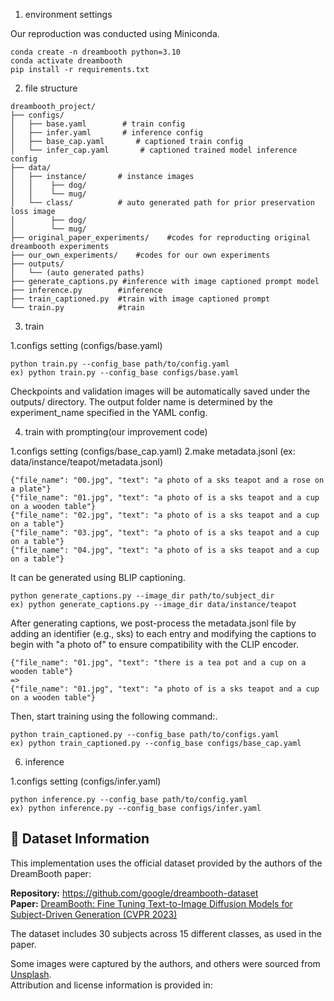 
1. environment settings

Our reproduction was conducted using Miniconda.
```
conda create -n dreambooth python=3.10
conda activate dreambooth
pip install -r requirements.txt
```
2. file structure
```
dreambooth_project/
├── configs/
│   ├── base.yaml        # train config
│   ├── infer.yaml       # inference config
│   ├── base_cap.yaml       # captioned train config
│   └── infer_cap.yaml       # captioned trained model inference config
├── data/
│   ├── instance/       # instance images
│   │    ├── dog/       
│   │    └── mug/
│   └── class/          # auto generated path for prior preservation loss image  
│        ├── dog/
│        └── mug/
├── original_paper_experiments/    #codes for reproducting original dreambooth experiments
├── our_own_experiments/    #codes for our own experiments
├── outputs/
│   └── (auto generated paths)
├── generate_captions.py #inference with image captioned prompt model
├── inference.py        #inference 
├── train_captioned.py  #train with image captioned prompt
└── train.py            #train 

```
3. train

1.configs setting (configs/base.yaml)
```
python train.py --config_base path/to/config.yaml
ex) python train.py --config_base configs/base.yaml
```
Checkpoints and validation images will be automatically saved under the outputs/ directory.
The output folder name is determined by the experiment_name specified in the YAML config.

4. train with prompting(our improvement code)

1.configs setting (configs/base_cap.yaml)
2.make metadata.jsonl (ex: data/instance/teapot/metadata.jsonl)
```
{"file_name": "00.jpg", "text": "a photo of a sks teapot and a rose on a plate"}
{"file_name": "01.jpg", "text": "a photo of is a sks teapot and a cup on a wooden table"}
{"file_name": "02.jpg", "text": "a photo of is a sks teapot and a cup on a table"}
{"file_name": "03.jpg", "text": "a photo of is a sks teapot and a cup on a table"}
{"file_name": "04.jpg", "text": "a photo of is a sks teapot and a cup on a table"}
```
It can be generated using BLIP captioning.
```
python generate_captions.py --image_dir path/to/subject_dir
ex) python generate_captions.py --image_dir data/instance/teapot
```
After generating captions, we post-process the metadata.jsonl file by adding an identifier (e.g., sks) to each entry and modifying the captions to begin with "a photo of" to ensure compatibility with the CLIP encoder.
```
{"file_name": "01.jpg", "text": "there is a tea pot and a cup on a wooden table"}
=>
{"file_name": "01.jpg", "text": "a photo of is a sks teapot and a cup on a wooden table"}
```
Then, start training using the following command:.
```
python train_captioned.py --config_base path/to/configs.yaml
ex) python train_captioned.py --config_base configs/base_cap.yaml
```

6. inference
 
1.configs setting (configs/infer.yaml)
```
python inference.py --config_base path/to/config.yaml
ex) python inference.py --config_base configs/infer.yaml
```

## 📁 Dataset Information

This implementation uses the official dataset provided by the authors of the DreamBooth paper:

**Repository:** https://github.com/google/dreambooth-dataset  
**Paper:** [DreamBooth: Fine Tuning Text-to-Image Diffusion Models for Subject-Driven Generation (CVPR 2023)](https://arxiv.org/abs/2208.12242)

The dataset includes 30 subjects across 15 different classes, as used in the paper.

Some images were captured by the authors, and others were sourced from [Unsplash](https://unsplash.com).  
Attribution and license information is provided in:
